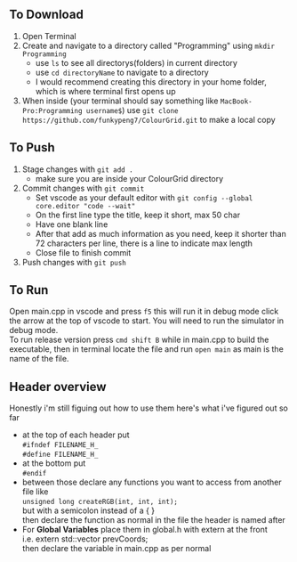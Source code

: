 ## To Download
1. Open Terminal
2. Create and navigate to a directory called "Programming" using `mkdir Programming` 
   - use `ls` to see all directorys(folders) in current directory
   - use `cd directoryName` to navigate to a directory
   - I would recommend creating this directory in your home folder, which is where terminal first opens up
3. When inside (your terminal should say something like `MacBook-Pro:Programming username$`) use `git clone https://github.com/funkypeng7/ColourGrid.git` to make a local copy

## To Push
1. Stage changes with `git add .`
   - make sure you are inside your ColourGrid directory
2. Commit changes with `git commit` 
   - Set vscode as your default editor with `git config --global core.editor "code --wait"`
   - On the first line type the title, keep it short, max 50 char
   - Have one blank line
   - After that add as much information as you need, keep it shorter than 72 characters per line, there is a line to indicate max length
   - Close file to finish commit
3. Push changes with `git push`


## To Run
Open main.cpp in vscode and press `f5` this will run it in debug mode click the arrow at the top of vscode to start. You will need to run the simulator in debug mode.  
To run release version press `cmd shift B` while in main.cpp to build the executable, then in terminal locate the file and run `open main` as main is the name of the file.  
<!-- If that doesn't work follow https://code.visualstudio.com/docs/cpp/config-clang-mac  
- **Don't change the task.json or launch.json** -->

## Header overview
Honestly i'm still figuing out how to use them here's what i've figured out so far
- at the top of each header put  
  `#ifndef FILENAME_H_`  
  `#define FILENAME_H_`  
- at the bottom put  
  `#endif`  
- between those declare any functions you want to access from another file like  
    `unsigned long createRGB(int, int, int);`  
    but with a semicolon instead of a { }  
    then declare the function as normal in the file the header is named after  
- For <b>Global Variables</b> place them in global.h with extern at the front  
    i.e. extern std::vector<int> prevCoords;  
    then declare the variable in main.cpp as per normal  

